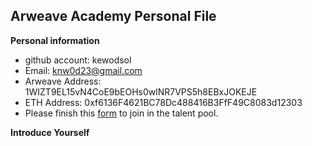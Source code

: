 ## Arweave Academy Personal File
**Personal information**
- github account: kewodsol
- Email: knw0d23@gmail.com
- Arweave Address: 1WIZT9EL15vN4CoE9bEOHs0wlNR7VPS5h8EBxJOKEJE
- ETH Address: 0xf6136F4621BC78Dc488416B3FfF49C8083d12303
- Please finish this [form](https://docs.google.com/forms/d/e/1FAIpQLSfWA5fIIcBgmRppm3jNz5vmf9Mai_QMVil-2pO4r7YKn_Zhtw/viewform?usp=sf_link) to join in the talent pool.

**Introduce Yourself**


